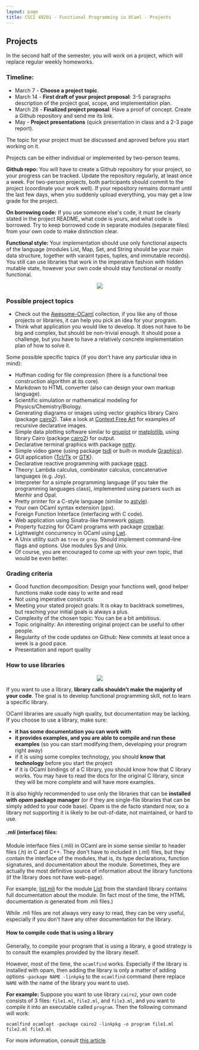 ```yaml
---
layout: page
title: CSCI 49201 - Functional Programming in OCaml - Projects
---
```


## Projects

In the second half of the semester, you will work on a project, which will replace regular weekly homeworks.

### Timeline:
- March 7 - **Choose a project topic**.
- March 14 - **First draft of your project proposal**: 3-5 paragraphs description of the project goal, scope, and implementation plan.
- March 28 - **Finalized project proposal**: Have a proof of concept. Create a Github repository and send me its link.
- May - **Project presentations** (quick presentation in class and a 2-3 page report).

The topic for your project must be discussed and aproved before you start working on it.

Projects can be either individual or implemented by two-person teams.  

**Github repo:**
You will have to create a Github repository for your project, so your progress can be tracked.
Update the repository regularly, at least once a week.
For two-person projects, both participants should commit to the project (coordinate your work well).
If your repository remains dormant until the last few days, when you suddenly upload everything,
you may get a low grade for the project. 

**On borrowing code:**
If you use someone else's code, it must be clearly stated in the project README, what code is yours, and what code is borrowed.
Try to keep borrowed code in separate modules (separate files) from your own code to make distinction clear.

**Functional style:**
Your implementation should use only functional aspects of the language 
(modules List, Map, Set, and String should be your main data structure, together with varaint types, tuples, and immutable records).
You still can use libraries that work in the imperative fashion with hidden mutable state, however your own code should stay functional or mostly functional.

<center><img src="https://i.imgur.com/pA52XaK.png" /></center>

### Possible project topics

- Check out the [Awesome-OCaml](https://github.com/ocaml-community/awesome-ocaml) collection, if you like any of those
projects or libraries, it can help you pick an idea for your program.
- Think what application you would like to develop. It does not have to be big and complex, but should be non-trivial enough.
It should pose a challenge, but you have to have a relatively concrete implementation plan of how to solve it. 

Some possible specific topics (if you don't have any particular idea in mind):

- Huffman coding for file compression (there is a functional tree construction algorithm at its core).
- Markdown to HTML converter (also can design your own markup language).
- Scientific simulation or mathematical modeling for Physics/Chemistry/Biology.
- Generating diagrams or images using vector graphics library Cairo (package [cairo2](https://github.com/Chris00/ocaml-cairo)). 
Take a look at [Context Free Art](https://www.contextfreeart.org/index.html) for examples of recursive declarative images.
- Simple data plotting software similar to [gnuplot](http://www.gnuplot.info/) or [matplotlib](https://matplotlib.org/),
using library Cairo (package [cairo2](https://github.com/Chris00/ocaml-cairo)) for output.
- Declarative terminal graphics with package [notty](https://github.com/pqwy/notty).
- Simple video game (using package [tsdl](https://erratique.ch/software/tsdl) or 
built-in module [Graphics](https://caml.inria.fr/pub/docs/manual-ocaml/libref/Graphics.html)).
- GUI application ([Tcl/Tk](http://labltk.forge.ocamlcore.org/index.html) or [GTK](http://lablgtk.forge.ocamlcore.org/)).
- Declarative reactive programming with package [react](https://github.com/dbuenzli/react).
- Theory: Lambda calculus, combinator calculus, concatenative languages (e.g. Joy).
- Interpreter for a simple programming language (if you take the programming languages class), implemented using parsers such as Menhir and Opal.
- Pretty printer for a C-style language (similar to [astyle](http://astyle.sourceforge.net/)).
- Your own OCaml syntax extension (ppx).
- Foreign Function Interface (interfacing with C code).
- Web application using Sinatra-like framework [opium](https://github.com/rgrinberg/opium).
- Property fuzzing for OCaml programs with package [crowbar](https://github.com/stedolan/crowbar).
- Lightweight concurrency in OCaml using [Lwt](https://github.com/ocsigen/lwt).
- A Unix utility such as `tree` or `grep`. Should implement command-line flags and options. Use modules Sys and Unix.    
- Of course, you are encouraged to come up with your own topic, that would be even better. 

### Grading criteria

- Good function decomposition: Design your functions well, good helper functions make code easy to write and read
- Not using imperative constructs 
- Meeting your stated project goals: It is okay to backtrack sometimes, but reaching your initial goals is always a plus.
- Complexity of the chosen topic: You can be a bit ambitious.
- Topic originality: An interesting original project can be useful to other people.
- Regularity of the code updates on Github: New commits at least once a week is a good pace.
- Presentation and report quality

### How to use libraries

<center> <img src="https://i.imgur.com/fRBWGjZ.jpg" /> </center>

If you want to use a library, **library calls shouldn't make the majority of your code**. The goal is to develop functional programming skill, not to 
learn a specific library.

OCaml libraries are usually high quality, but documentation may be lacking. If you choose to use a library,
make sure:

- **it has some documentation you can work with**
- **it provides examples, and you are able to compile and run these examples** (so you can start modifying them, developing your program right away)
- if it is using some complex technology, you should **know that technology** before you start the project
- if it is OCaml bindings of a C library, you should know how that C library works. You may have to read the docs for the original C library, 
since they will be more complete and will have more examples.

It is also highly recommended to use only the libraries that can be **installed with _opam_ package manager** 
(or if they are single-file libraries that can be simply added to your code base).
Opam is the de facto standard now, so a library not supporting it is likely to be out-of-date, not maintained, or hard to use.

#### *.mli* (interface) files: 

Module interface files (.mli) in OCaml are in some sense similar to header files (.h) in C and C++. They don't have to included in (.ml) files, but
they contain the interface of the modules, that is, its type declarations, function signatures, and documentation about the module.
Sometimes, they are actually the most definitive source of information about the library functions (if the library does not have web-page).

For example, [list.mli](https://github.com/ocaml/ocaml/blob/trunk/stdlib/list.mli) for the 
module [List](https://caml.inria.fr/pub/docs/manual-ocaml/libref/List.html) from the standard library
contains full documentation about the module. (In fact most of the time, the HTML documentation *is* generated from .mli files.)

While .mli files are not always very easy to read, they can be very useful, especially if you don't have any other documentation for the library.

#### How to compile code that is using a library

Generally, to compile your program that is using a library, a good strategy is to consult the examples provided by the library iteself.

However, most of the time, the `ocamlfind` works. Especially if the library is installed with opam,
then adding the library is only a matter of adding options `-package NAME -linkpkg` to the `ocamlfind` command (here replace `NAME` with the name of the library 
you want to use). 

**For example:**
Suppose you want to use library `cairo2`, your own code consists of 3 files: `file1.ml`, `file2.ml`, and `file3.ml`,
and you want to compile it into an executable called `program`. Then the following command will work:

```
ocamlfind ocamlopt -package cairo2 -linkpkg -o program file1.ml file2.ml file3.ml
```

For more information, consult [this article](https://ocaml.org/learn/tutorials/compiling_ocaml_projects.html).

[pdfimg]: /img/pdf1.png
[videoimg]: /img/video.png
